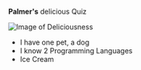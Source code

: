 **Palmer's** delicious Quiz

![Image of Deliciousness](http://www.magazines.org.au/wp-content/uploads/delicious-logo-2016.jpg)

* I have one pet, a dog
* I know 2 Programming Languages
* Ice Cream
